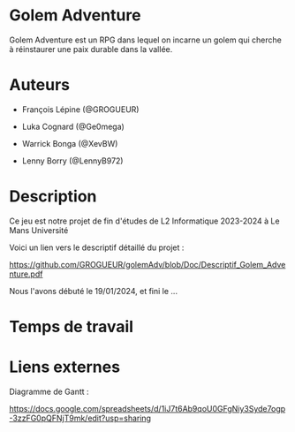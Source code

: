 
# Golem Adventure

Golem Adventure est un RPG dans lequel on incarne un golem qui cherche à réinstaurer une paix durable dans la vallée.

# Auteurs
- François Lépine (@GROGUEUR)

- Luka Cognard (@Ge0mega)

- Warrick Bonga (@XevBW)

- Lenny Borry (@LennyB972)

# Description
Ce jeu est notre projet de fin d'études de 
L2 Informatique 2023-2024 à Le Mans Université

Voici un lien vers le descriptif détaillé du projet :

 https://github.com/GROGUEUR/golemAdv/blob/Doc/Descriptif_Golem_Adventure.pdf


Nous l'avons débuté le 19/01/2024, et fini le ...

# Temps de travail


# Liens externes
Diagramme de Gantt : 

https://docs.google.com/spreadsheets/d/1iJ7t6Ab9qoU0GFgNiy3Syde7ogp-3zzFG0pQFNjT9mk/edit?usp=sharing

